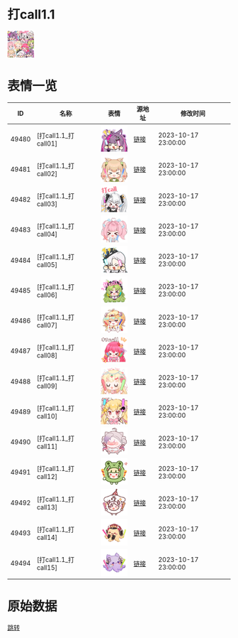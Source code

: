 # 打call1.1

<img src="./cover.png" height="60" alt="cover" />

# 表情一览

|ID|名称|表情|源地址|修改时间|
|----|----|----|----|----|
|49480|[打call1.1_打call01]|<img src="./pic/049480_%5B打call1.1_打call01%5D.png" height="60" alt="打call01"/>|[链接](https://i0.hdslb.com/bfs/garb/beba7e9213b9ac2f21247d737b56693581123a1e.png)|2023-10-17 23:00:00|
|49481|[打call1.1_打call02]|<img src="./pic/049481_%5B打call1.1_打call02%5D.png" height="60" alt="打call02"/>|[链接](https://i0.hdslb.com/bfs/garb/fe15f6d708a38ce71ee5417912c7af0b9c0b0d1a.png)|2023-10-17 23:00:00|
|49482|[打call1.1_打call03]|<img src="./pic/049482_%5B打call1.1_打call03%5D.png" height="60" alt="打call03"/>|[链接](https://i0.hdslb.com/bfs/garb/dcd1a85bf3e1bff58f3da84f558aebca1c5d4f81.png)|2023-10-17 23:00:00|
|49483|[打call1.1_打call04]|<img src="./pic/049483_%5B打call1.1_打call04%5D.png" height="60" alt="打call04"/>|[链接](https://i0.hdslb.com/bfs/garb/fe4d4ea7e5b21b11c67ee21d248456926f4589a3.png)|2023-10-17 23:00:00|
|49484|[打call1.1_打call05]|<img src="./pic/049484_%5B打call1.1_打call05%5D.png" height="60" alt="打call05"/>|[链接](https://i0.hdslb.com/bfs/garb/5d8d0bcdca05d4bdb6faf561cab61201d23fecbb.png)|2023-10-17 23:00:00|
|49485|[打call1.1_打call06]|<img src="./pic/049485_%5B打call1.1_打call06%5D.png" height="60" alt="打call06"/>|[链接](https://i0.hdslb.com/bfs/garb/40dacb0df9e124bb7383709489504f22384efd1e.png)|2023-10-17 23:00:00|
|49486|[打call1.1_打call07]|<img src="./pic/049486_%5B打call1.1_打call07%5D.png" height="60" alt="打call07"/>|[链接](https://i0.hdslb.com/bfs/garb/d8c946766f5fa3308a62c774011c3e43681dd2eb.png)|2023-10-17 23:00:00|
|49487|[打call1.1_打call08]|<img src="./pic/049487_%5B打call1.1_打call08%5D.png" height="60" alt="打call08"/>|[链接](https://i0.hdslb.com/bfs/garb/08c199196baa3323cb6cede8526549dc2a71909b.png)|2023-10-17 23:00:00|
|49488|[打call1.1_打call09]|<img src="./pic/049488_%5B打call1.1_打call09%5D.png" height="60" alt="打call09"/>|[链接](https://i0.hdslb.com/bfs/garb/de9c567c7e154e0ec96f1b0c707a6a7e788e9da0.png)|2023-10-17 23:00:00|
|49489|[打call1.1_打call10]|<img src="./pic/049489_%5B打call1.1_打call10%5D.png" height="60" alt="打call10"/>|[链接](https://i0.hdslb.com/bfs/garb/9692290829cf2761bc3ebe0c0ae2254be04b9529.png)|2023-10-17 23:00:00|
|49490|[打call1.1_打call11]|<img src="./pic/049490_%5B打call1.1_打call11%5D.png" height="60" alt="打call11"/>|[链接](https://i0.hdslb.com/bfs/garb/9a9fabcefae587287764846a4035b3a9fc9db801.png)|2023-10-17 23:00:00|
|49491|[打call1.1_打call12]|<img src="./pic/049491_%5B打call1.1_打call12%5D.png" height="60" alt="打call12"/>|[链接](https://i0.hdslb.com/bfs/garb/7f459f96102eb4d1aff23bd8982be888872d3242.png)|2023-10-17 23:00:00|
|49492|[打call1.1_打call13]|<img src="./pic/049492_%5B打call1.1_打call13%5D.png" height="60" alt="打call13"/>|[链接](https://i0.hdslb.com/bfs/garb/0e53ccbf12c4eac6c557c3583db32e11f09e6677.png)|2023-10-17 23:00:00|
|49493|[打call1.1_打call14]|<img src="./pic/049493_%5B打call1.1_打call14%5D.png" height="60" alt="打call14"/>|[链接](https://i0.hdslb.com/bfs/garb/6d2e259287971e57acb8bfae110e4b786ec5c520.png)|2023-10-17 23:00:00|
|49494|[打call1.1_打call15]|<img src="./pic/049494_%5B打call1.1_打call15%5D.png" height="60" alt="打call15"/>|[链接](https://i0.hdslb.com/bfs/garb/c09b8fc1f54b46204e9d86c05c9a041c410dd31a.png)|2023-10-17 23:00:00|

# 原始数据

[跳转](./raw.json)

